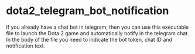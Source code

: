 # dota2_telegram_bot_notification
If you already have a chat bot in telegram, then you can use this executable file to launch the Dota 2 game and automatically notify in the telegram chat.
In the body of the file you need to indicate the bot token, chat ID and notification text.
